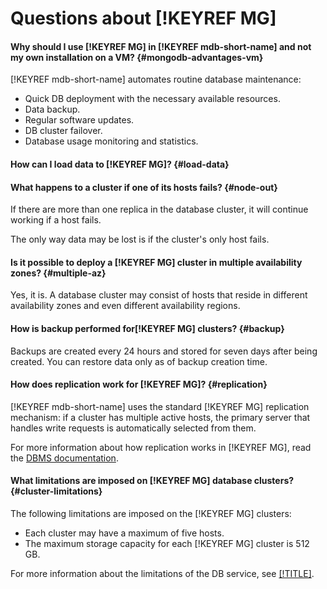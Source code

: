 # Questions about [!KEYREF MG]

#### Why should I use [!KEYREF MG] in [!KEYREF mdb-short-name] and not my own installation on a VM? {#mongodb-advantages-vm}

[!KEYREF mdb-short-name] automates routine database maintenance:

- Quick DB deployment with the necessary available resources.
- Data backup.
- Regular software updates.
- DB cluster failover.
- Database usage monitoring and statistics.

#### How can I load data to [!KEYREF MG]? {#load-data}

#### What happens to a cluster if one of its hosts fails? {#node-out}

If there are more than one replica in the database cluster, it will continue working if a host fails.

The only way data may be lost is if the cluster's only host fails.

#### Is it possible to deploy a [!KEYREF MG] cluster in multiple availability zones? {#multiple-az}

Yes, it is. A database cluster may consist of hosts that reside in different availability zones and even different availability regions.

#### How is backup performed for[!KEYREF MG] clusters? {#backup}

Backups are created every 24 hours and stored for seven days after being created. You can restore data only as of backup creation time.

#### How does replication work for [!KEYREF MG]? {#replication}

[!KEYREF mdb-short-name] uses the standard [!KEYREF MG] replication mechanism: if a cluster has multiple active hosts, the primary server that handles write requests is automatically selected from them.

For more information about how replication works in [!KEYREF MG], read the [DBMS documentation](https://docs.mongodb.com/manual/replication/).

#### What limitations are imposed on [!KEYREF MG] database clusters? {#cluster-limitations}

The following limitations are imposed on the [!KEYREF MG] clusters:

- Each cluster may have a maximum of five hosts.
- The maximum storage capacity for each [!KEYREF MG] cluster is 512 GB.

For more information about the limitations of the DB service, see [[!TITLE]](../concepts/limits.md).

